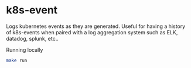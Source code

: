 # k8s-event
Logs kubernetes events as they are generated. Useful for having a history of k8s-events when paired with a log aggregation system such as ELK, datadog, splunk, etc..

Running locally
```bash
make run
```
